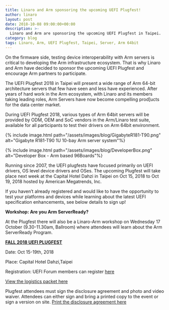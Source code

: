 ```yaml
---
title: Linaro and Arm sponsoring the upcoming UEFI Plugfest!
author: linaro
layout: post
date: 2018-10-08 09:00:00+00:00
description: >-
  Linaro and Arm are sponsoring the upcoming UEFI Plugfest in Taipei.
category: blog
tags: Linaro, Arm, UEFI Plugfest, Taipei, Server, Arm 64bit
---
```


On the firmware side, testing device interoperability with Arm servers is critical to developing the Arm infrastructure ecosystem. That is why Linaro and Arm have decided to sponsor the upcoming UEFI Plugfest and encourage Arm partners to participate.

The UEFI Plugfest 2018 in Taipei will present a wide range of Arm 64-bit architecture servers that few have seen and less have experienced. After years of hard work in the Arm ecosystem, with Linaro and its members taking leading roles, Arm Servers have now become compelling prod]ucts for the data center market.

During UEFI Plugfest 2018, various types of Arm 64bit servers will be provided by ODM, OEM and SoC vendors in the Arm/Linaro test suite, available for all participants to test their drivers on Arm 64bit environment.

{% include image.html path="/assets/images/blog/GigabyteR181-T90.png" alt="Gigabyte R181-T90 1U 10-bay Arm server system"%}

{% include image.html path="/assets/images/blog/DeveloperBox.png" alt="Developer Box - Arm based 96Boards"%}

Running since 2007, the UEFI plugfests have focused primarily on UEFI drivers, OS level device drivers and OSes. The upcoming Plugfest will take place next week at the Capital Hotel Dahzi in Taipei on Oct 15, 2018 to Oct 19, 2018 hosted by American Megatrends, Inc.

If you haven’t already registered and would like to have the opportunity to test your platforms and devices while learning about the latest UEFI specification enhancements, see below details to sign up!

**Workshop: Are you Arm ServerReady?**

At the Plugfest there will also be a Linaro-Arm workshop on Wednesday 17 October (9.30-11.30am, Ballroom) where attendees will learn about the Arm ServerReady Program.

**[FALL 2018 UEFI PLUGFEST](http://www.uefi.org/2018FallPlugfest)**

Date: Oct 15-19th, 2018

Place: Capital Hotel Dahzi,Taipei

Registration: UEFI Forum members can register [here](http://linaro.co/plugfest-reg)

[View the logistics packet here](https://www.uefi.org/sites/default/files/resources/Fall_2018_UEFI_Plugfest_Logistic_Info.pdf)

Plugfest attendees must sign the disclosure agreement and photo and video waiver. Attendees can either sign and bring a printed copy to the event or sign a version on site. [Print the disclosure agreement here](https://www.uefi.org/sites/default/files/resources/Disclosure%20Agreements_Fall%202018%20UEFI%20Plugfest%207.25.18.pdf)
